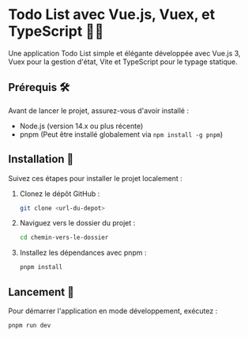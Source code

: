 # Todo List avec Vue.js, Vuex, et TypeScript 📝✅

Une application Todo List simple et élégante développée avec Vue.js 3, Vuex pour la gestion d'état, Vite et TypeScript pour le typage statique. 

## Prérequis 🛠️

Avant de lancer le projet, assurez-vous d'avoir installé :

- Node.js (version 14.x ou plus récente)
- pnpm (Peut être installé globalement via `npm install -g pnpm`)

## Installation 🔧

Suivez ces étapes pour installer le projet localement :

1. Clonez le dépôt GitHub :
    ```bash
    git clone <url-du-depot>
    ```
2. Naviguez vers le dossier du projet :
    ```bash
    cd chemin-vers-le-dossier
    ```
3. Installez les dépendances avec pnpm :
    ```bash
    pnpm install
    ```

## Lancement 🚀

Pour démarrer l'application en mode développement, exécutez :

```bash
pnpm run dev
```

